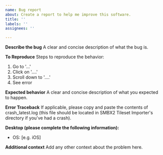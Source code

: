 ```yaml
---
name: Bug report
about: Create a report to help me improve this software.
title: ''
labels: ''
assignees: ''

---
```


**Describe the bug**
A clear and concise description of what the bug is.

**To Reproduce**
Steps to reproduce the behavior:
1. Go to '...'
2. Click on '....'
3. Scroll down to '....'
4. See error

**Expected behavior**
A clear and concise description of what you expected to happen.

**Error Traceback**
If applicable, please copy and paste the contents of crash_latest.log (this file should be located in SMBX2 Tileset Importer's directory if you've had a crash).

**Desktop (please complete the following information):**
 - OS: [e.g. iOS]

**Additional context**
Add any other context about the problem here.
